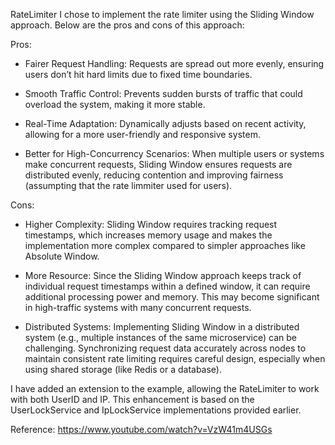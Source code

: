 RateLimiter
I chose to implement the rate limiter using the Sliding Window approach. Below are the pros and cons of this approach:

Pros:

* Fairer Request Handling:
  Requests are spread out more evenly, ensuring users don’t hit hard limits due to fixed time boundaries.

* Smooth Traffic Control:
  Prevents sudden bursts of traffic that could overload the system, making it more stable.

* Real-Time Adaptation:
  Dynamically adjusts based on recent activity, allowing for a more user-friendly and responsive system.
  
* Better for High-Concurrency Scenarios:
  When multiple users or systems make concurrent requests, Sliding Window ensures requests are distributed evenly, reducing contention and improving fairness (assumpting that the rate limmiter used for users).

Cons:

* Higher Complexity:
  Sliding Window requires tracking request timestamps, which increases memory usage and makes the implementation more complex compared to simpler approaches like Absolute Window.

* More Resource:
   Since the Sliding Window approach keeps track of individual request timestamps within a defined window, it can require additional processing power and memory. 
   This may become significant in high-traffic systems with many concurrent requests.

* Distributed Systems:
  Implementing Sliding Window in a distributed system (e.g., multiple instances of the same microservice) can be challenging. 
  Synchronizing request data accurately across nodes to maintain consistent rate limiting requires careful design, especially when using shared storage (like Redis or a database).



I have added an extension to the example, allowing the RateLimiter to work with both UserID and IP.
This enhancement is based on the UserLockService and IpLockService implementations provided earlier.
 
Reference:
 https://www.youtube.com/watch?v=VzW41m4USGs